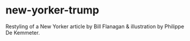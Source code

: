 # new-yorker-trump
Restyling of a New Yorker article by Bill Flanagan &amp; illustration by Philippe De Kemmeter.
